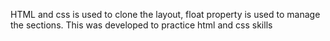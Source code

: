 HTML and css is used to clone the layout, float property is used to manage the sections. This was developed to practice html and css skills
